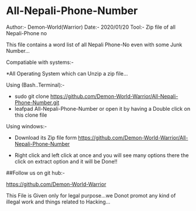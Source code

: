 # All-Nepali-Phone-Number

Author:- Demon-World(Warrior)
Date:-   2020/01/20
Tool:- Zip file of all Nepali-Phone no

This file contains a word list of all Nepali Phone-No even with some Junk Number...

Compatiable with systems:-
  
  *All Operating System which can Unzip a zip file...
  
Using (Bash..Terminal):-
 
 * sudo git clone https://github.com/Demon-World-Warrior/All-Nepali-Phone-Number.git
 * leafpad All-Nepali-Phone-Number or open it by having a Double click on this clone file
 
Using windows:-

* Download its Zip file form https://github.com/Demon-World-Warrior/All-Nepali-Phone-Number

* Right click and left click at once and you will see many options there the click on extract option and it will be Done!!

##Follow us on git hub:-
  
  https://github.com/Demon-World-Warrior
  
This File is Given only for legal purpose...we Donot promot any kind of illegal work and things related to Hacking...

